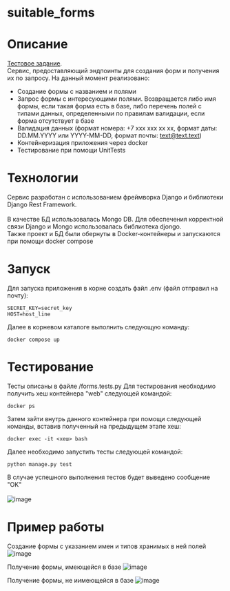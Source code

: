 # suitable_forms
# Описание
[Тестовое задание](https://docs.google.com/document/d/1fMFwPBs53xzcrltEFOpEG4GWTaQ-5jvVLrNT6_hmC7I/edit). <br/>
Сервис, предоставляющий эндпоинты для создания форм и получения их по запросу. На данный момент реализовано:
- Создание формы с названием и полями
- Запрос формы с интересующими полями. Возвращается либо имя формы, если такая форма есть в базе, либо перечень полей с типами данных, определенными по правилам валидации, если форма отсутствует в базе
- Валидация данных (формат номера: +7 ххх ххх хх хх, формат даты: DD.MM.YYYY или YYYY-MM-DD, формат почты: text@text.text)
- Контейнеризация приложения через docker
- Тестирование при помощи UnitTests

# Технологии
Сервис разработан с использованием фреймворка Django и библиотеки Django Rest Framework.<br/><br/>
В качестве БД использовалась Mongo DB. Для обеспечения корректной связи Django и Mongo использовалась библиотека djongo.<br/>
Также проект и БД были обернуты в Docker-контейнеры и запускаются при помощи docker compose<br/>

# Запуск
Для запуска приложения в корне создать файл .env (файл отправил на почту):
```
SECRET_KEY=secret_key
HOST=host_line
```
Далее в корневом каталоге выполнить следующую команду:
```
docker compose up
```

# Тестирование
Тесты описаны в файле /forms.tests.py
Для тестирования необходимо получить хеш контейнера "web" следующей командой:
```
docker ps
```
Затем зайти внутрь данного контейнера при помощи следующей команды, вставив полученный на предыдущем этапе хеш:
```
docker exec -it <хеш> bash
```
Далее необходимо запустить тесты следующей командой:
```
python manage.py test
```
В случае успешного выполнения тестов будет выведено сообщение "OK" <br/><br/>
![image](https://github.com/aovsybo/suitable_forms/assets/66824112/7a53ff05-f087-4d69-8e17-1c57c1fc6b58)

# Пример работы
Создание формы с указанием имен и типов хранимых в ней полей 
![image](https://github.com/aovsybo/suitable_forms/assets/66824112/58ac0ed4-186a-4c02-aacc-8a8a0a48507a)

Получение формы, имеющейся в базе
![image](https://github.com/aovsybo/suitable_forms/assets/66824112/1fa0432d-8975-4d56-b6f5-934c50cc9e7d)

Получение формы, не иимеющейся в базе
![image](https://github.com/aovsybo/suitable_forms/assets/66824112/f6a1c6c3-fca0-4ff6-b8df-77ec24f3d53f)
